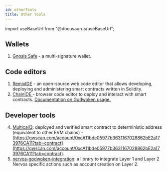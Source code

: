```yaml
---
id: otherTools
title: Other Tools
---
```

import useBaseUrl from "@docusaurus/useBaseUrl";

## Wallets
1. [Gnosis Safe](https://safe.global/wallet) - a multi-signature wallet.

## Code editors

1. [RemixIDE](https://remix.ethereum.org/) - an open-source web code editor that allows developing, deploying and administering smart contracts written in Solidity. 
2. [ChainIDE ](https://chainide.com/)- browser code editor to deploy and interact with smart contracts. [Documentation on Godwoken usage.](https://chainide.gitbook.io/chainide-english-1/ethereum-ide-1/6.-nervos-ide/1.-nervos-ide-environment-configuration#4.-configure-the-test-network)

## Developer tools
4. [Multicall3](https://github.com/mds1/multicall): deployed and verified smart contract to deterministic address (equivalent to other EVM chains) - [https://gwscan.com/account/0xcA11bde05977b3631167028862bE2a173976CA11?tab=contract](https://gwscan.com/account/0xcA11bde05977b3631167028862bE2a173976CA11?tab=contract).
5. [nervos-godwoken-integration](https://github.com/Roger-Rumblefish/nervos-godwoken-integration): a library to integrate Layer 1 and Layer 2 Nervos specific actions such as account creation on Layer 2.